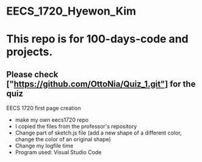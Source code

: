 # EECS_1720_Hyewon_Kim

# This repo is for 100-days-code and projects.
## Please check ["https://github.com/OttoNia/Quiz_1.git"] for the quiz

EECS 1720 first page creation

- make my own eecs1720 repo
- I copied the files from the professor's repository
- Change part of sketch.js file (add a new shape of a different color, change the color of an original shape)
- Change my logfile time
- Program used: Visual Studio Code
